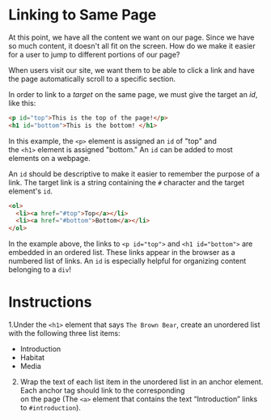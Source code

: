 Linking to Same Page
====================

At this point, we have all the content we want on our page. Since we have so much content, it doesn't all fit on the screen. How do we make it easier for a user to jump to different portions of our page?

When users visit our site, we want them to be able to click a link and have the page automatically scroll to a specific section.

In order to link to a *target* on the same page, we must give the target an *id*, like this:
````html
<p id="top">This is the top of the page!</p>
<h1 id="bottom">This is the bottom! </h1>
````

In this example, the `<p>` element is assigned an `id` of "top" and the `<h1>` element is assigned "bottom." An `id` can be added to most elements on a webpage.

An `id` should be descriptive to make it easier to remember the purpose of a link. The target link is a string containing the `#` character and the target element's `id`.
````html
<ol>
  <li><a href="#top">Top</a></li>
  <li><a href="#bottom">Bottom</a></li>
</ol>
````

In the example above, the links to `<p id="top">` and `<h1 id="bottom">` are embedded in an ordered list. These links appear in the browser as a numbered list of links. An `id` is especially helpful for organizing content belonging to a `div`!

# Instructions

1.Under the `<h1>` element that says `The Brown Bear`, create an unordered list with the following three list items:
-   Introduction
-   Habitat
-   Media

2. Wrap the text of each list item in the unordered list in an anchor element. Each anchor tag should link to the corresponding <div> on the page (The `<a>` element that contains the text “Introduction” links to `#introduction`).